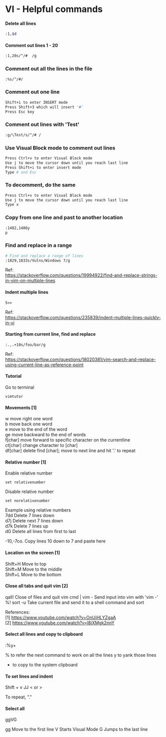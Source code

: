 # VI - Helpful commands


#### Delete all lines
```bash
:1,$d
```

#### Comment out lines 1 - 20
```bash
:1,20s/^/#  /g
```

### Comment out all the lines in the file
```bash
:%s/^/#/
```

### Comment out one line
```bash
Shift+i to enter INSERT mode 
Press Shift+3 which will insert '#'
Press Esc key 
```

### Comment out lines with 'Test'
```bash
:g/\Test/s/^/# /
```

### Use Visual Block mode to comment out lines
```bash
Press Ctrl+v to enter Visual Block mode
Use j to move the cursor down until you reach last line
Press Shift+i to enter insert mode
Type # and Esc
```

### To decomment, do the same 
```bash
Press Ctrl+v to enter Visual Block mode
Use j to move the cursor down until you reach last line
Type x 
```

### Copy from one line and past to another location   

```bash
:1482,1486y    
p     
```

### Find and replace in a range  

``` {.bash .numberLines}
# Find and replace a range of lines 
:1829,1833s/Vulns/Windows 7/g     
```

Ref:   
https://stackoverflow.com/questions/19994922/find-and-replace-strings-in-vim-on-multiple-lines      


#### Indent multiple lines    

```
5>>   
```

Ref:  
https://stackoverflow.com/questions/235839/indent-multiple-lines-quickly-in-vi    


#### Starting from current line, find and replace   

```
:.,.+10s/foo/bar/g
```

Ref:  
https://stackoverflow.com/questions/18020381/vim-search-and-replace-using-current-line-as-reference-point     


#### Tutorial

Go to terminal
```
vimtutor
```

#### Movements [1]

w           move right one word   
b           move back one word   
e           move to the end of the word   
ge          move backward to the end of words      
f[char]     move forward to specific character on the currentline   
ct[char]    change character  to [char]   
df[char]    delete find [char]; move to next line and hit '.' to repeat    


#### Relative number [1]   

Enable relative number
```
set relativenumber    
```

Disable relative number
```
set norelativenumber   
```
Example using relative numbers   
7dd         Delete 7 lines down     
d7j         Delete next 7 lines down    
d7k         Delete 7 lines up    
dG	    Delete all lines from first to last

-10,-7co.   Copy lines 10 down to 7 and paste here   


#### Location on the screen [1]   

Shift+H     Move to top  
Shift+M     Move to the middle  
Shift+L     Move to the bottom    


#### Close all tabs and quit vim [2]   

qall!       Close of files and quit vim
cmd | vim - Send input into vim with 'vim -' 
%! sort -u  Take current file and send it to a shell command and sort

References:  
[1] https://www.youtube.com/watch?v=OnUiHLYZgaA   
[2] https://www.youtube.com/watch?v=l8iXMgk2nnY   


#### Select all lines and copy to clipboard  

:%y+

% to refer the next command to work on all the lines
y to yank those lines
+ to copy to the system clipboard

#### To set lines and indent

Shift +  v
JJ
< or >

To repeat, "."


#### Select all 

ggVG

gg Move to the first line
V  Starts Visual Mode
G  Jumps to the last line
